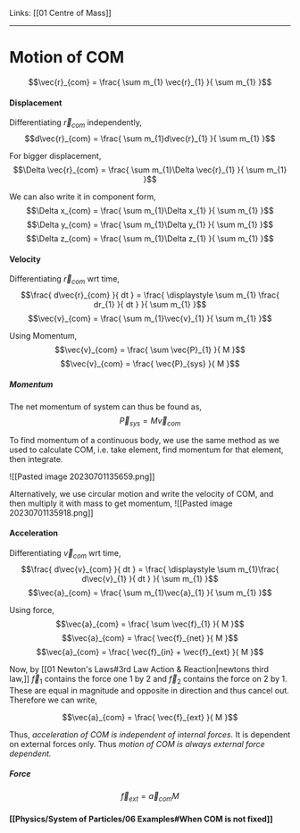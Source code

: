 Links:  [[01 Centre of Mass]]
___
# Motion of COM
$$\vec{r}_{com} = \frac{ \sum m_{1} \vec{r}_{1} }{ \sum m_{1} }$$

#### Displacement
Differentiating $\vec{r}_{com}$ independently,
$$d\vec{r}_{com} = \frac{ \sum m_{1}d\vec{r}_{1} }{ \sum m_{1} }$$

For bigger displacement,
$$\Delta \vec{r}_{com} = \frac{ \sum m_{1}\Delta \vec{r}_{1} }{ \sum m_{1} }$$

We can also write it in  component form,
$$\Delta x_{com} = \frac{ \sum m_{1}\Delta x_{1} }{ \sum m_{1} }$$
$$\Delta y_{com} = \frac{ \sum m_{1}\Delta y_{1} }{ \sum m_{1} }$$
$$\Delta z_{com} = \frac{ \sum m_{1}\Delta z_{1} }{ \sum m_{1} }$$

#### Velocity 
Differentiating $\vec{r}_{com}$ wrt time,
$$\frac{ d\vec{r}_{com} }{ dt } = \frac{ \displaystyle \sum  m_{1} \frac{ dr_{1} }{ dt } }{ \sum m_{1} }$$
$$\vec{v}_{com} = \frac{ \sum m_{1}\vec{v}_{1} }{ \sum m_{1} }$$

Using Momentum,
$$\vec{v}_{com} = \frac{ \sum \vec{P}_{1} }{ M }$$
$$\vec{v}_{com} = \frac{ \vec{P}_{sys} }{ M }$$

##### Momentum
The net momentum of system can thus be found as,
$$\vec{P}_{sys} = M\vec{v}_{com}$$

To find momentum of a continuous body, we use the same method as we used to calculate COM, i.e. take element, find momentum for that element, then integrate.

![[Pasted image 20230701135659.png]]

Alternatively, we use circular motion and write the velocity of COM, and then multiply it with mass to get momentum,
![[Pasted image 20230701135918.png]]

#### Acceleration 
Differentiating $\vec{v}_{com}$ wrt time,
$$\frac{ d\vec{v}_{com} }{ dt } = \frac{ \displaystyle \sum m_{1}\frac{ d\vec{v}_{1} }{ dt }  }{ \sum m_{1} }$$
$$\vec{a}_{com} = \frac{ \sum m_{1}\vec{a}_{1} }{ \sum m_{1} }$$

Using force,
$$\vec{a}_{com} = \frac{ \sum \vec{f}_{1} }{ M }$$
$$\vec{a}_{com} = \frac{ \vec{f}_{net} }{ M }$$
$$\vec{a}_{com} = \frac{ \vec{f}_{in} + \vec{f}_{ext} }{ M }$$


Now, by [[01 Newton's Laws#3rd Law Action & Reaction|newtons third law,]] $\vec{f}_{1}$ contains the force one 1 by 2 and $\vec{f}_{2}$ contains the force on 2 by 1. These are equal in magnitude and opposite in direction and thus cancel out. Therefore we can write,

$$\vec{a}_{com} = \frac{ \vec{f}_{ext} }{ M }$$

Thus, *acceleration of COM is independent of internal forces.* It is dependent on external forces only. Thus *motion of COM is always external force dependent.* 

##### Force
$$\vec{f}_{ext} = \vec{a}_{com}M$$

#### [[Physics/System of Particles/06 Examples#When COM is not fixed]]